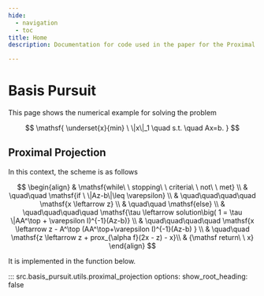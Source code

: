 ```yaml
---
hide:
  - navigation
  - toc
title: Home
description: Documentation for code used in the paper for the Proximal Projection (PP) algorithm.

---
```


# Basis Pursuit

This page shows the numerical example for solving the problem

$$
    \mathsf{ \underset{x}{min} \ \|x\|_1 \quad s.t. \quad Ax=b. }
$$


## Proximal Projection

In this context, the scheme is as follows

$$
  \begin{align}
    & \mathsf{while\ \ stopping\ \  criteria\ \ not\ \ met} \\
    & \quad\quad \mathsf{if \ \|Az-b\|\leq \varepsilon} \\
    & \quad\quad\quad\quad \mathsf{x \leftarrow z} \\
    & \quad\quad \mathsf{else} \\
    & \quad\quad\quad\quad \mathsf{\tau \leftarrow solution\big( 1 = \tau \|AA^\top + \varepsilon I)^{-1}(Az-b)} \\
    & \quad\quad\quad\quad \mathsf{x \leftarrow z - A^\top (AA^\top+\varepsilon I)^{-1}(Az-b) } \\
    & \quad\quad \mathsf{z \leftarrow z + prox_{\alpha f}(2x - z) - x}\\
    & {\mathsf return\ \ x}
  \end{align}
$$

It is implemented in the function below.

::: src.basis_pursuit.utils.proximal_projection
    options:
      show_root_heading: false


